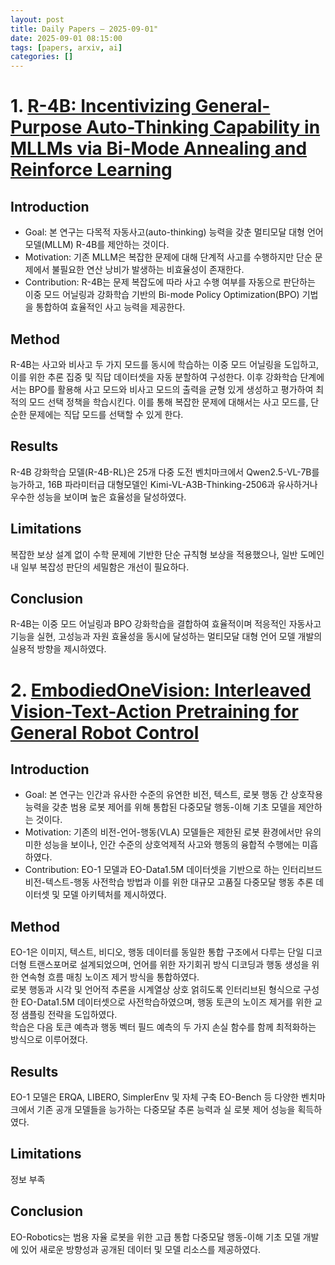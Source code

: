 ```yaml
---
layout: post
title: Daily Papers — 2025-09-01"
date: 2025-09-01 08:15:00
tags: [papers, arxiv, ai]
categories: []
---
```



# 1. [R-4B: Incentivizing General-Purpose Auto-Thinking Capability in MLLMs   via Bi-Mode Annealing and Reinforce Learning](https://arxiv.org/abs/2508.21113)

## Introduction  
- Goal: 본 연구는 다목적 자동사고(auto-thinking) 능력을 갖춘 멀티모달 대형 언어 모델(MLLM) R-4B를 제안하는 것이다.  
- Motivation: 기존 MLLM은 복잡한 문제에 대해 단계적 사고를 수행하지만 단순 문제에서 불필요한 연산 낭비가 발생하는 비효율성이 존재한다.  
- Contribution: R-4B는 문제 복잡도에 따라 사고 수행 여부를 자동으로 판단하는 이중 모드 어닐링과 강화학습 기반의 Bi-mode Policy Optimization(BPO) 기법을 통합하여 효율적인 사고 능력을 제공한다.  

## Method  
R-4B는 사고와 비사고 두 가지 모드를 동시에 학습하는 이중 모드 어닐링을 도입하고, 이를 위한 추론 집중 및 직답 데이터셋을 자동 분할하여 구성한다. 이후 강화학습 단계에서는 BPO를 활용해 사고 모드와 비사고 모드의 출력을 균형 있게 생성하고 평가하여 최적의 모드 선택 정책을 학습시킨다. 이를 통해 복잡한 문제에 대해서는 사고 모드를, 단순한 문제에는 직답 모드를 선택할 수 있게 한다.  

## Results  
R-4B 강화학습 모델(R-4B-RL)은 25개 다중 도전 벤치마크에서 Qwen2.5-VL-7B를 능가하고, 16B 파라미터급 대형모델인 Kimi-VL-A3B-Thinking-2506과 유사하거나 우수한 성능을 보이며 높은 효율성을 달성하였다.  

## Limitations  
복잡한 보상 설계 없이 수학 문제에 기반한 단순 규칙형 보상을 적용했으나, 일반 도메인 내 일부 복잡성 판단의 세밀함은 개선이 필요하다.  

## Conclusion  
R-4B는 이중 모드 어닐링과 BPO 강화학습을 결합하여 효율적이며 적응적인 자동사고 기능을 실현, 고성능과 자원 효율성을 동시에 달성하는 멀티모달 대형 언어 모델 개발의 실용적 방향을 제시하였다.

# 2. [EmbodiedOneVision: Interleaved Vision-Text-Action Pretraining for   General Robot Control](https://arxiv.org/abs/2508.21112)

## Introduction
- Goal: 본 연구는 인간과 유사한 수준의 유연한 비전, 텍스트, 로봇 행동 간 상호작용 능력을 갖춘 범용 로봇 제어를 위해 통합된 다중모달 행동-이해 기초 모델을 제안하는 것이다.  
- Motivation: 기존의 비전-언어-행동(VLA) 모델들은 제한된 로봇 환경에서만 유의미한 성능을 보이나, 인간 수준의 상호억제적 사고와 행동의 융합적 수행에는 미흡하였다.  
- Contribution: EO-1 모델과 EO-Data1.5M 데이터셋을 기반으로 하는 인터리브드 비전-텍스트-행동 사전학습 방법과 이를 위한 대규모 고품질 다중모달 행동 추론 데이터셋 및 모델 아키텍처를 제시하였다.  

## Method  
EO-1은 이미지, 텍스트, 비디오, 행동 데이터를 동일한 통합 구조에서 다루는 단일 디코더형 트랜스포머로 설계되었으며, 언어를 위한 자기회귀 방식 디코딩과 행동 생성을 위한 연속형 흐름 매칭 노이즈 제거 방식을 통합하였다.  
로봇 행동과 시각 및 언어적 추론을 시계열상 상호 얽히도록 인터리브된 형식으로 구성한 EO-Data1.5M 데이터셋으로 사전학습하였으며, 행동 토큰의 노이즈 제거를 위한 교정 샘플링 전략을 도입하였다.  
학습은 다음 토큰 예측과 행동 벡터 필드 예측의 두 가지 손실 함수를 함께 최적화하는 방식으로 이루어졌다.  

## Results  
EO-1 모델은 ERQA, LIBERO, SimplerEnv 및 자체 구축 EO-Bench 등 다양한 벤치마크에서 기존 공개 모델들을 능가하는 다중모달 추론 능력과 실 로봇 제어 성능을 획득하였다.  

## Limitations  
정보 부족  

## Conclusion  
EO-Robotics는 범용 자율 로봇을 위한 고급 통합 다중모달 행동-이해 기초 모델 개발에 있어 새로운 방향성과 공개된 데이터 및 모델 리소스를 제공하였다.
